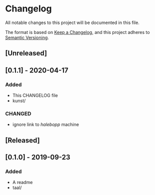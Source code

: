 # Changelog
All notable changes to this project will be documented in this file.

The format is based on [Keep a Changelog](https://keepachangelog.com/en/1.0.0/),
and this project adheres to [Semantic Versioning](https://semver.org/spec/v2.0.0.html).

## [Unreleased]

## [0.1.1] - 2020-04-17
### Added
- This CHANGELOG file 
- kunst/
### CHANGED
- ignore link to _halebopp_ machine

## [Released]

## [0.1.0] - 2019-09-23 
### Added
- A readme
- taal/
